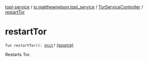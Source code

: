 [topl-service](../../index.md) / [io.matthewnelson.topl_service](../index.md) / [TorServiceController](index.md) / [restartTor](./restart-tor.md)

# restartTor

`fun restartTor(): `[`Unit`](https://kotlinlang.org/api/latest/jvm/stdlib/kotlin/-unit/index.html)`?` [(source)](https://github.com/05nelsonm/TorOnionProxyLibrary-Android/blob/master/topl-service/src/main/java/io/matthewnelson/topl_service/TorServiceController.kt#L353)

Restarts Tor.

